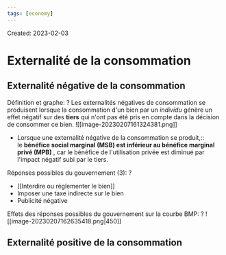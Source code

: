 ```yaml
---
tags: [economy] 
---
```

Created: 2023-02-03

# Externalité de la consommation

## Externalité négative de la consommation
Définition et graphe:
?
Les externalités négatives de consommation se produisent lorsque la consommation d'un bien par un *individu* génère un effet négatif sur des **tiers** qui n'ont pas été pris en compte dans la décision de consommer ce bien.
![[image-20230207161324381.png]]

- Lorsque une externalité négative de la consommation se produit,:: le **bénéfice social marginal (MSB) est inférieur au bénéfice marginal privé (MPB)** , car le bénéfice de l'utilisation privée est diminué par l'impact négatif subi par le tiers.

Réponses possibles du gouvernement (3):
?
-   [[Interdire ou réglementer le bien]]
-   Imposer une taxe indirecte sur le bien
-   Publicité négative

Effets des réponses possibles du gouvernement sur la courbe BMP:
?
![[image-20230207162635418.png|450]]


## Externalité positive de la consommation


